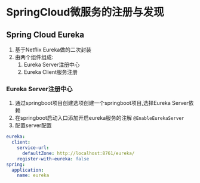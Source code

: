# SpringCloud微服务的注册与发现

## Spring Cloud Eureka
1. 基于Netflix Eureka做的二次封装
2. 由两个组件组成: 
    1. Eureka Server注册中心
    2. Eureka Client服务注册

### Eureka Server注册中心
1. 通过springboot项目创建选项创建一个springboot项目,选择Eureka Server依赖
2. 在springboot启动入口添加开启eureka服务的注解 `@EnableEurekaServer`
3. 配置server配置
```yml
eureka:
  client:
    service-url:
      defaultZone: http://localhost:8761/eureka/
    register-with-eureka: false
spring:
  application:
    name: eureka
```